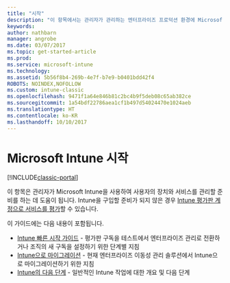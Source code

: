 ```yaml
---
title: "시작"
description: "이 항목에서는 관리자가 관리하는 엔터프라이즈 프로덕션 환경에 Microsoft Intune을 배포하는 데 필요하는 지침을 제공합니다."
keywords: 
author: nathbarn
manager: angrobe
ms.date: 03/07/2017
ms.topic: get-started-article
ms.prod: 
ms.service: microsoft-intune
ms.technology: 
ms.assetid: 5b56f8b4-269b-4e7f-b7e9-b0401bdd42f4
ROBOTS: NOINDEX,NOFOLLOW
ms.custom: intune-classic
ms.openlocfilehash: 9471f1a64e846b81c2bc4b9f5deb08c65ab382ce
ms.sourcegitcommit: 1a54bdf22786aea1cf1b497d54024470e1024aeb
ms.translationtype: HT
ms.contentlocale: ko-KR
ms.lasthandoff: 10/10/2017
---
```

# <a name="get-started-with-microsoft-intune"></a>Microsoft Intune 시작

[!INCLUDE[classic-portal](../includes/classic-portal.md)]

이 항목은 관리자가 Microsoft Intune을 사용하여 사용자의 장치와 서비스를 관리할 준비를 하는 데 도움이 됩니다. Intune을 구입할 준비가 되지 않은 경우 [Intune 평가판 계정으로 서비스를 평가](/intune-classic/understand-explore/mobile-device-management-trial-guide-microsoft-intune)할 수 있습니다.

이 가이드에는 다음 내용이 포함됩니다.
- [Intune 빠른 시작 가이드](/intune/setup-steps) - 평가판 구독을 테스트에서 엔터프라이즈 관리로 전환하거나 조직의 새 구독을 설정하기 위한 단계별 지침
- [Intune으로 마이그레이션](/intune/migration-guide) - 현재 엔터프라이즈 이동성 관리 솔루션에서 Intune으로 마이그레이션하기 위한 지침
- [Intune의 다음 단계](prevent-company-data-leaks-from-Office-365-mobile-apps.md) - 일반적인 Intune 작업에 대한 개요 및 다음 단계
